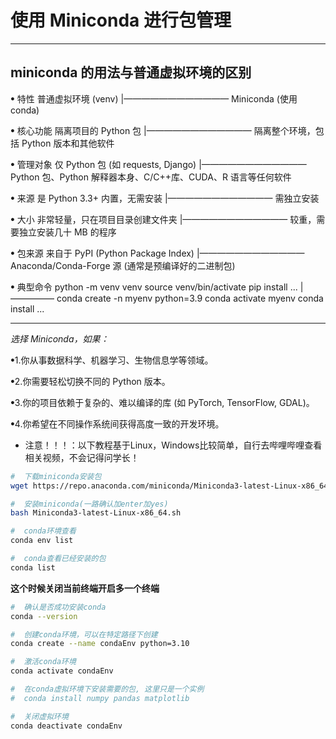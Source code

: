 # 使用 Miniconda 进行包管理

---

## miniconda 的用法与普通虚拟环境的区别

ꔷ 特性 普通虚拟环境 (venv) |———————————— Miniconda (使用 conda)

ꔷ 核心功能 隔离项目的 Python 包 |———————————— 隔离整个环境，包括 Python 版本和其他软件

ꔷ 管理对象 仅 Python 包 (如 requests, Django) |———————————— Python 包、Python 解释器本身、C/C++库、CUDA、R 语言等任何软件

ꔷ 来源 是 Python 3.3+ 内置，无需安装 |———————————— 需独立安装

ꔷ 大小 非常轻量，只在项目目录创建文件夹 |———————————— 较重，需要独立安装几十 MB 的程序

ꔷ 包来源 来自于 PyPI (Python Package Index) |———————————— Anaconda/Conda-Forge 源 (通常是预编译好的二进制包)

ꔷ 典型命令 python -m venv venv source venv/bin/activate pip install ... |————— conda create -n myenv python=3.9 conda activate myenv conda install ...

---

_选择 Miniconda，如果：_

ꔷ1.你从事数据科学、机器学习、生物信息学等领域。

ꔷ2.你需要轻松切换不同的 Python 版本。

ꔷ3.你的项目依赖于复杂的、难以编译的库 (如 PyTorch, TensorFlow, GDAL)。

ꔷ4.你希望在不同操作系统间获得高度一致的开发环境。

- 注意！！！：以下教程基于Linux，Windows比较简单，自行去哔哩哔哩查看相关视频，不会记得问学长！

```bash
#  下载miniconda安装包
wget https://repo.anaconda.com/miniconda/Miniconda3-latest-Linux-x86_64.sh

#  安装miniconda(一路确认加enter加yes)
bash Miniconda3-latest-Linux-x86_64.sh

#  conda环境查看
conda env list

#  conda查看已经安装的包
conda list
```

**这个时候关闭当前终端开启多一个终端**

```bash
#  确认是否成功安装conda
conda --version

#  创建conda环境，可以在特定路径下创建
conda create --name condaEnv python=3.10

#  激活conda环境
conda activate condaEnv

#  在conda虚拟环境下安装需要的包, 这里只是一个实例
#  conda install numpy pandas matplotlib

#  关闭虚拟环境
conda deactivate condaEnv
```
